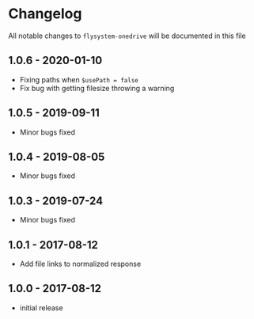 # Changelog

All notable changes to `flysystem-onedrive` will be documented in this file

## 1.0.6 - 2020-01-10

- Fixing paths when `$usePath = false`
- Fix bug with getting filesize throwing a warning

## 1.0.5 - 2019-09-11

- Minor bugs fixed

## 1.0.4 - 2019-08-05

- Minor bugs fixed

## 1.0.3 - 2019-07-24

- Minor bugs fixed

## 1.0.1 - 2017-08-12

- Add file links to normalized response

## 1.0.0 - 2017-08-12

- initial release
